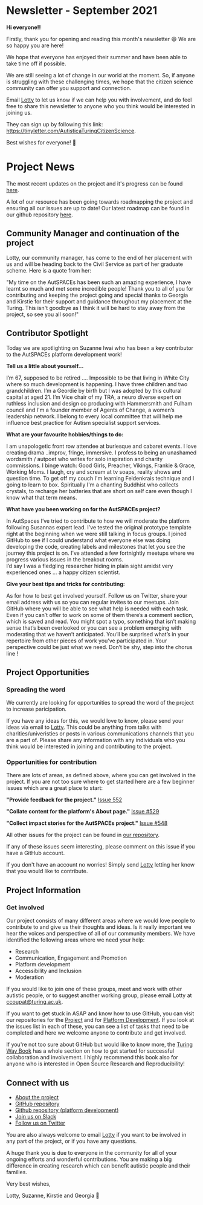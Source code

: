# Newsletter - September 2021

**Hi everyone!!**

Firstly, thank you for opening and reading this month's newsletter 😄 We are so happy you are here!

We hope that everyone has enjoyed their summer and have been able to take time off if possible. 

We are still seeing a lot of change in our world at the moment. 
So, if anyone is struggling with these challenging times, we hope that the citizen science community can offer you support and connection.

Email [Lotty](mailto:ccoupat@turing.ac.uk) to let us know if we can help you with involvement, and do feel free to share this newsletter to anyone who you think would be interested in joining us.

They can sign up by following this link: https://tinyletter.com/AutisticaTuringCitizenScience.

Best wishes for everyone! 💮

# Project News

The most recent updates on the project and it's progress can be found [here](https://github.com/alan-turing-institute/AutisticaCitizenScience/tree/master/project-management/project-updates).

A lot of our resource has been going towards roadmapping the project and ensuring all our issues are up to date! 
Our latest roadmap can be found in our github repository [here](https://github.com/alan-turing-institute/AutisticaCitizenScience/tree/master/project-management/project-roadmap).

## Community Manager and continuation of the project

Lotty, our community manager, has come to the end of her placement with us and will be heading back to the Civil Service as part of her graduate scheme.
Here is a quote from her:

"My time on the AutSPACEs has been such an amazing experience, I have learnt so much and met some incredible people! Thank you to all of you for contributing and keeping the project going and special thanks to Georgia and Kirstie for their support and guidance throughout my placement at the Turing. This isn't goodbye as I think it will be hard to stay away from the project, so see you all soon!"

## Contributor Spotlight

Today we are spotlighting on Suzanne Iwai who has been a key contributor to the AutSPACEs platform development work! 

**Tell us a little about yourself...**

I’m 67, supposed to be retired …. 
Impossible to be that living in White City where so much development is happening.
I have three children and two grandchildren.
I’m a Geordie by birth but l was adopted by this cultural capital at aged 21. 
I’m Vice chair of my TRA, a neuro diverse expert on ruthless  inclusion and design co producing with Hammersmith and Fulham council and I'm a founder member of Agents of Change, a women’s leadership network. 
I belong to every local committee that will help me influence best practice for Autism specialist support services.

**What are your favourite hobbies/things to do:**

I am unapologetic front row attendee at burlesque and cabaret events. 
I love creating drama ..improv, fringe, immersive. 
I profess to being an unashamed wordsmith / autpoet who writes for solo inspiration and charity commissions. 
I binge watch: Good Girls, Preacher, Vikings, Frankie & Grace, Working Moms. 
I laugh, cry and scream at tv soaps, reality shows and question time. 
To get off my couch I'm learning Feldenkrais technique and l going to learn to box.
Spiritually I'm a chanting Buddhist who collects crystals, to recharge her batteries that are short on self care even though l know what that term means.

**What have you been working on for the AutSPACEs project?**

In AutSpaces l’ve tried to contribute to how we will moderate the platform following Susannas expert lead. 
I’ve tested the original prototype template right at the beginning when we were still talking in focus groups. 
I joined GitHub to see if l could understand what everyone else  was doing developing the code, creating labels and  milestones that let you see the journey this project is on. 
I’ve attended a few fortnightly meetups where we progress various issues in the breakout rooms.  
I’d say l was a fledgling researcher hiding in plain sight amidst very experienced ones … a happy citizen scientist.

**Give your best tips and tricks for contributing:**

As for how to  best get involved yourself. 
Follow us on Twitter, share your email address with us so you can regular invites to our meetups. 
Join GitHub where you will be able to see what help is needed with each task. 
Even if you can’t offer to work on some of them there’s a comment section, which is saved and read. 
You might spot a typo, something that isn’t making sense that’s been overlooked or you can see a problem emerging with moderating that we haven’t anticipated. 
You’ll be surprised what’s in your repertoire from other pieces of work you’ve participated in. 
Your perspective could be just what we need. 
Don’t be shy, step into the chorus line ! 

## Project Opportunities

### Spreading the word

We currently are looking for opportunities to spread the word of the project to increase paricipation. 

If you have any ideas for this, we would love to know, please send your ideas via email to [Lotty](ccoupat@turing.ac.uk).
This could be anything from talks with charities/univeristies or posts in various communications channels that you are a part of. 
Please share any information with any individuals who you think would be interested in joining and contributing to the project.

### Opportunities for contribution

There are lots of areas, as defined above, where you can get involved in the project. 
If you are not too sure where to get started here are a few beginner issues which are a great place to start:

**"Provide feedback for the project."** [Issue 552](https://github.com/alan-turing-institute/AutisticaCitizenScience/issues/552)

**"Collate content for the platform's About page."** [Issue #529](https://github.com/alan-turing-institute/AutisticaCitizenScience/issues/529)

**"Collect impact stories for the AutSPACEs project."** [Issue #548](https://github.com/alan-turing-institute/AutisticaCitizenScience/issues/548)

All other issues for the project can be found in [our repository](https://github.com/alan-turing-institute/AutisticaCitizenScience/issues).

If any of these issues seem interesting, please comment on this issue if you have a GitHub account. 

If you don't have an account no worries! 
Simply send [Lotty](mailto:ccoupat@turing.ac.uk) letting her know that you would like to contribute. 

## Project Information

### Get involved

Our project consists of many different areas where we would love people to contribute to and give us their thoughts and ideas.
Is it really important we hear the voices and perspective of all of our community members. 
We have identified the following areas where we need your help:

*  Research
*  Communication, Engagement and Promotion
*  Platform development
*  Accessibility and Inclusion 
*  Moderation

If you would like to join one of these groups, meet and work with other autistic people, or to suggest another working group, please email Lotty at [ccoupat@turing.ac.uk](ccoupat@turing.ac.uk).

If you want to get stuck in ASAP and know how to use GitHub, you can visit our repositories for the [Project](https://github.com/alan-turing-institute/AutisticaCitizenScience) and for [Platform Development](https://github.com/alan-turing-institute/AutSPACEs). If you look at the issues list in each of these, you can see a list of tasks that need to be completed and here we welcome anyone to contribute and get involved. 

If you're not too sure about GitHub but would like to know more, the [Turing Way Book](https://the-turing-way.netlify.app/collaboration/github-novice.html) has a whole section on how to get started for successful collaboration and involvement.
I highly recommend this book also for anyone who is interested in Open Source Research and Reproducibility! 


## Connect with us

* [About the project](https://alan-turing-institute.github.io/AutisticaCitizenScience/)
* [GitHub repository](https://github.com/alan-turing-institute/AutisticaCitizenScience)
* [Github repository (platform development)](https://github.com/alan-turing-institute/AutSPACEs) 
* [Join us on Slack](https://slackin.openhumans.org/)
* [Follow us on Twitter](https://twitter.com/AutSpaces)

You are also always welcome to email [Lotty](mailto:ccoupat@turing.ac.uk) if you want to be involved in any part of the project, or if you have any questions.

A huge thank you is due to everyone in the community for all of your ongoing efforts and wonderful contributions. 
You are making a big difference in creating research which can benefit autistic people and their families.

Very best wishes,

Lotty, Suzanne, Kirstie and Georgia 💮
